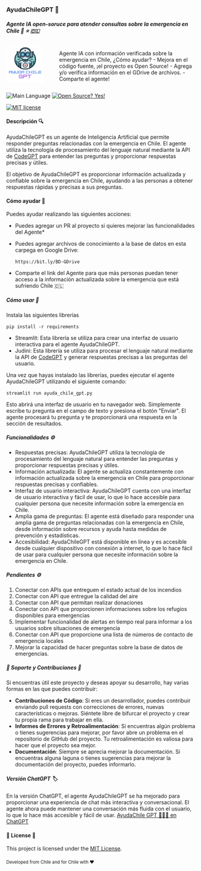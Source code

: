 ### AyudaChileGPT 🤖
##### Agente IA open-soruce para atender consultas sobre la emergencia en Chile 🚨 :star: 🇨🇱
<!--
<img width="977" alt="Captura de pantalla 2024-02-04 a las 08 36 41" src="https://github.com/davila7/AyudaChileGPT/assets/6216945/16cdfa24-6cd9-41df-821a-66a34bd874ad">
-->

<div style="display: flex;">
    <div style="flex: 1;">
        <img src="/assets/logo_v2_square.jpg" alt="Logo" width="100" height="100" />
    </div>
    <div style="flex: 3; padding-left: 20px;">
        <p>Agente IA con información verificada sobre la emergencia en Chile, ¿Cómo ayudar?
        - Mejora en el código fuente, ¡el proyecto es Open Source!
        - Agrega y/o verifica información en el GDrive de archivos.
        - Comparte el agente!</p>
    </div>
</div>


<!-- 
![Version](https://img.shields.io/github/release/felipealfonsog/TermPDFViewer.svg?style=flat&color=blue)
-->
![Main Language](https://img.shields.io/github/languages/top/davila7/AyudaChileGPT.svg?style=flat&color=blue)
[![Open Source? Yes!](https://badgen.net/badge/Open%20Source%20%3F/Yes%21/blue?icon=github)](https://github.com/Naereen/badges/)

[![MIT license](https://img.shields.io/badge/License-MIT-blue.svg)](https://lbesson.mit-license.org/)

#### Descripción 🔍

AyudaChileGPT es un agente de Inteligencia Artificial que permite responder preguntas relacionadas con la emergencia en Chile. El agente utiliza la tecnología de procesamiento del lenguaje natural mediante la API de 
[CodeGPT](https://developers.codegpt.co) para entender las preguntas y proporcionar respuestas precisas y útiles.

El objetivo de AyudaChileGPT es proporcionar información actualizada y confiable sobre la emergencia en Chile, ayudando a las personas a obtener respuestas rápidas y precisas a sus preguntas.


#### Cómo ayudar 🚀
Puedes ayudar realizando las siguientes acciones:

- Puedes agregar un PR al proyecto si quieres mejorar las funcionalidades del Agente* 
- Puedes agregar archivos de conocimiento a la base de datos en esta carpega en Google Drive:
  
  ```
  https://bit.ly/BD-GDrive
  ```
  
- Comparte el link del Agente para que más personas puedan tener acceso a la información actualizada sobre la emergencia que está sufriendo Chile 🇨🇱

##### Cómo usar 🤔

Instala las siguientes librerías
```
pip install -r requirements
```

- Streamlit: Esta librería se utiliza para crear una interfaz de usuario interactiva para el agente AyudaChileGPT.
- Judini: Esta librería se utiliza para procesar el lenguaje natural mediante la API de [CodeGPT](https://developers.codegpt.co) y generar respuestas precisas a las preguntas del usuario.

Una vez que hayas instalado las librerías, puedes ejecutar el agente AyudaChileGPT utilizando el siguiente comando:

```
streamlit run ayuda_chile_gpt.py
```

Esto abrirá una interfaz de usuario en tu navegador web. Simplemente escribe tu pregunta en el campo de texto y presiona el botón "Enviar". El agente procesará tu pregunta y te proporcionará una respuesta en la sección de resultados.

##### Funcionalidades ⚙️

- Respuestas precisas: AyudaChileGPT utiliza la tecnología de procesamiento del lenguaje natural para entender las preguntas y proporcionar respuestas precisas y útiles.
- Información actualizada: El agente se actualiza constantemente con información actualizada sobre la emergencia en Chile para proporcionar respuestas precisas y confiables.
- Interfaz de usuario interactiva: AyudaChileGPT cuenta con una interfaz de usuario interactiva y fácil de usar, lo que lo hace accesible para cualquier persona que necesite información sobre la emergencia en Chile.
- Amplia gama de preguntas: El agente está diseñado para responder una amplia gama de preguntas relacionadas con la emergencia en Chile, desde información sobre recursos y ayuda hasta medidas de prevención y estadísticas.
- Accesibilidad: AyudaChileGPT está disponible en línea y es accesible desde cualquier dispositivo con conexión a internet, lo que lo hace fácil de usar para cualquier persona que necesite información sobre la emergencia en Chile.

##### Pendientes ⚙️

1. Conectar con APIs que entreguen el estado actual de los incendios
2. Conectar con API que entregue la calidad del aire
3. Conectar con API que permitan realizar donaciones
4. Conectar con API que proporcionen informaciones sobre los refugios disponibles para emergencias
5. Implementar funcionalidad de alertas en tiempo real para informar a los usuarios sobre situaciones de emergencia
6. Conectar con API que proporcione una lista de números de contacto de emergencia locales
7. Mejorar la capacidad de hacer preguntas sobre la base de datos de emergencias.

##### 🤝 Soporte y Contribuciones 🤝

Si encuentras útil este proyecto y deseas apoyar su desarrollo, hay varias formas en las que puedes contribuir:

- **Contribuciones de Código**: Si eres un desarrollador, puedes contribuir enviando pull requests con correcciones de errores, nuevas características o mejoras. Siéntete libre de bifurcar el proyecto y crear tu propia rama para trabajar en ella.
- **Informes de Errores y Retroalimentación**: Si encuentras algún problema o tienes sugerencias para mejorar, por favor abre un problema en el repositorio de GitHub del proyecto. Tu retroalimentación es valiosa para hacer que el proyecto sea mejor.
- **Documentación**: Siempre se aprecia mejorar la documentación. Si encuentras alguna laguna o tienes sugerencias para mejorar la documentación del proyecto, puedes informarlo.

##### Versión ChatGPT 🏷️
En la versión ChatGPT, el agente AyudaChileGPT se ha mejorado para proporcionar una experiencia de chat más interactiva y conversacional. El agente ahora puede mantener una conversación más fluida con el usuario, lo que lo hace más accesible y fácil de usar.
[AyudaChile GPT 🤖🇨🇱 en ChatGPT](https://chat.openai.com/g/g-G3TvxWdjN-ayudachile-gpt)


#### 📄 License 📄

This project is licensed under the [MIT License](LICENSE).

<sub>Developed from Chile and for Chile with :heart:</sub>

